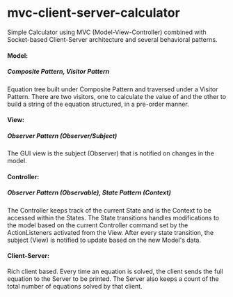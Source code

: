 # mvc-client-server-calculator
Simple Calculator using MVC (Model-View-Controller) combined with Socket-based Client-Server architecture and several behavioral patterns.

#### Model: 
##### Composite Pattern, Visitor Pattern
Equation tree built under Composite Pattern and traversed under a Visitor Pattern. There are two visitors, one to calculate the value of and the other to build a string of the equation structured, in a pre-order manner.

#### View:
##### Observer Pattern (Observer/Subject)
The GUI view is the subject (Observer) that is notified on changes in the model.

#### Controller:
##### Observer Pattern (Observable), State Pattern (Context)
The Controller keeps track of the current State and is the Context to be accessed within the States. The State transitions handles modifications to the model based on the current Controller command set by the ActionListeners activated from the View. After every state transition, the subject (View) is notified to update based on the new Model's data.

#### Client-Server:
Rich client based. Every time an equation is solved, the client sends the full equation to the Server to be printed. The Server also keeps a count of the total number of equations solved by that client.